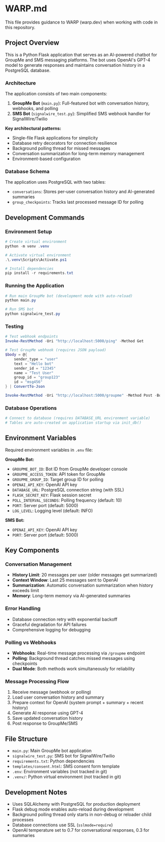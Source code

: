 # WARP.md

This file provides guidance to WARP (warp.dev) when working with code in this repository.

## Project Overview

This is a Python Flask application that serves as an AI-powered chatbot for GroupMe and SMS messaging platforms. The bot uses OpenAI's GPT-4 model to generate responses and maintains conversation history in a PostgreSQL database.

### Architecture

The application consists of two main components:

1. **GroupMe Bot** (`main.py`): Full-featured bot with conversation history, webhooks, and polling
2. **SMS Bot** (`signalwire_test.py`): Simplified SMS webhook handler for SignalWire/Twilio

**Key architectural patterns:**
- Single-file Flask applications for simplicity
- Database retry decorators for connection resilience
- Background polling thread for missed messages
- Conversation summarization for long-term memory management
- Environment-based configuration

### Database Schema

The application uses PostgreSQL with two tables:
- `conversations`: Stores per-user conversation history and AI-generated summaries
- `group_checkpoints`: Tracks last processed message ID for polling

## Development Commands

### Environment Setup
```powershell
# Create virtual environment
python -m venv .venv

# Activate virtual environment
.\.venv\Scripts\Activate.ps1

# Install dependencies
pip install -r requirements.txt
```

### Running the Application
```powershell
# Run main GroupMe bot (development mode with auto-reload)
python main.py

# Run SMS bot
python signalwire_test.py
```

### Testing
```powershell
# Test webhook endpoints
Invoke-RestMethod -Uri "http://localhost:5000/ping" -Method Get

# Test GroupMe webhook (requires JSON payload)
$body = @{
    sender_type = "user"
    text = "Hello bot"
    sender_id = "12345"
    name = "Test User"
    group_id = "group123"
    id = "msg456"
} | ConvertTo-Json

Invoke-RestMethod -Uri "http://localhost:5000/groupme" -Method Post -Body $body -ContentType "application/json"
```

### Database Operations
```powershell
# Connect to database (requires DATABASE_URL environment variable)
# Tables are auto-created on application startup via init_db()
```

## Environment Variables

Required environment variables in `.env` file:

**GroupMe Bot:**
- `GROUPME_BOT_ID`: Bot ID from GroupMe developer console
- `GROUPME_ACCESS_TOKEN`: API token for GroupMe
- `GROUPME_GROUP_ID`: Target group ID for polling
- `OPENAI_API_KEY`: OpenAI API key
- `DATABASE_URL`: PostgreSQL connection string (with SSL)
- `FLASK_SECRET_KEY`: Flask session secret
- `POLL_INTERVAL_SECONDS`: Polling frequency (default: 10)
- `PORT`: Server port (default: 5000)
- `LOG_LEVEL`: Logging level (default: INFO)

**SMS Bot:**
- `OPENAI_API_KEY`: OpenAI API key
- `PORT`: Server port (default: 5000)

## Key Components

### Conversation Management
- **History Limit**: 20 messages per user (older messages get summarized)
- **Context Window**: Last 25 messages sent to OpenAI
- **Summarization**: Automatic conversation summarization when history exceeds limit
- **Memory**: Long-term memory via AI-generated summaries

### Error Handling
- Database connection retry with exponential backoff
- Graceful degradation for API failures
- Comprehensive logging for debugging

### Polling vs Webhooks
- **Webhooks**: Real-time message processing via `/groupme` endpoint
- **Polling**: Background thread catches missed messages using checkpoints
- **Dual Mode**: Both methods work simultaneously for reliability

### Message Processing Flow
1. Receive message (webhook or polling)
2. Load user conversation history and summary
3. Prepare context for OpenAI (system prompt + summary + recent history)
4. Generate AI response using GPT-4
5. Save updated conversation history
6. Post response to GroupMe/SMS

## File Structure

- `main.py`: Main GroupMe bot application
- `signalwire_test.py`: SMS bot for SignalWire/Twilio
- `requirements.txt`: Python dependencies
- `templates/consent.html`: SMS consent form template
- `.env`: Environment variables (not tracked in git)
- `.venv/`: Python virtual environment (not tracked in git)

## Development Notes

- Uses SQLAlchemy with PostgreSQL for production deployment
- Flask debug mode enables auto-reload during development
- Background polling thread only starts in non-debug or reloader child processes
- Database connections use SSL (`sslmode=require`)
- OpenAI temperature set to 0.7 for conversational responses, 0.3 for summaries